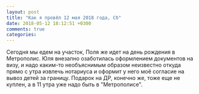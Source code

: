 ```yaml
---
layout: post
title: "Как я провёл 12 мая 2018 года, Сб"
date: 2018-05-12 18:12:51 +0300
comments: true
categories: 
---
```

Сегодня мы едем на участок, Поля же идет на день рождения в Метрополис. Юля внезапно озаботилась оформлением документов на визу, и надо каким-то необъяснимым образом неизвестно откуда прямо с утра извлечь нотариуса и оформит у него моё согласие на вывоз детей за границу. Подарок на ДР, конечно же, тоже еще не куплен, а в 11 утра уже надо быть в "Метрополисе".
